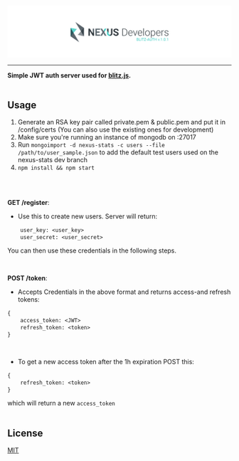 [![blitz.js Authentication Server](/banner.png)](https://github.com/nexus-devs)

- - - -
**Simple JWT auth server used for [blitz.js](https://github.com/nexus-devs/blitz.js).**<br><br>

## Usage
1. Generate an RSA key pair called private.pem & public.pem and put it in /config/certs (You can also use the existing ones for development)
2. Make sure you're running an instance of mongodb on :27017
3. Run `mongoimport -d nexus-stats -c users --file /path/to/user_sample.json` to add the default test users used on the nexus-stats dev branch
4. `npm install && npm start`
<br>
<br>

**GET /register**:
- Use this to create new users. Server will return:
```
    user_key: <user_key>
    user_secret: <user_secret>
```
You can then use these credentials in the following steps.

<br>

**POST /token**:
- Accepts Credentials in the above format and returns access-and refresh tokens:
```
{
    access_token: <JWT>
    refresh_token: <token>
}
```
<br>

- To get a new access token after the 1h expiration POST this:
```
{
    refresh_token: <token>
}
```
which will return a new `access_token`
<br>
<br>

## License
[MIT](/LICENSE.md)
